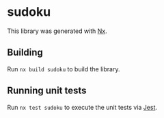 # sudoku

This library was generated with [Nx](https://nx.dev).

## Building

Run `nx build sudoku` to build the library.

## Running unit tests

Run `nx test sudoku` to execute the unit tests via [Jest](https://jestjs.io).
